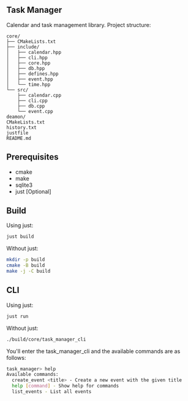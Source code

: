 ## Task Manager

Calendar and task management library. Project structure:

```
core/
├── CMakeLists.txt
├── include/
│   ├── calendar.hpp
│   ├── cli.hpp
│   ├── core.hpp
│   ├── db.hpp
│   ├── defines.hpp
│   ├── event.hpp
│   └── time.hpp
└── src/
    ├── calendar.cpp
    ├── cli.cpp
    ├── db.cpp
    └── event.cpp
deamon/
CMakeLists.txt
history.txt
justfile
README.md

```

## Prerequisites

- cmake
- make
- sqlite3
- just \[Optional\]

## Build

Using just:

```bash
just build
```

Without just:

```bash
mkdir -p build
cmake -B build
make -j -C build
```

## CLI

Using just:

```bash
just run
```

Without just:

```bash
./build/core/task_manager_cli
```

You'll enter the task_manager_cli and the available commands are as follows:

```bash
task_manager> help
Available commands:
  create_event <title> - Create a new event with the given title
  help [command] - Show help for commands
  list_events - List all events

```
